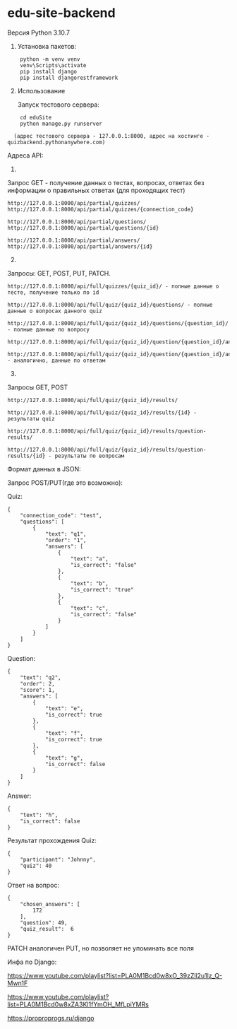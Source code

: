 # edu-site-backend

Версия Python 3.10.7

1. Установка пакетов:
```
    python -m venv venv
    venv\Scripts\activate
    pip install django
    pip install djangorestframework
```
2. Использование
   
   Запуск тестового сервера:
```
    cd eduSite
    python manage.py runserver
````
      (адрес тестового сервера - 127.0.0.1:8000, адрес на хостинге - quizbackend.pythonanywhere.com)
      
  Адреса API:
  
  1.

  Запрос GET - получение данных о тестах, вопросах, ответах без информации о правильных ответах (для проходящих тест)

    http://127.0.0.1:8000/api/partial/quizzes/
    http://127.0.0.1:8000/api/partial/quizzes/{connection_code}

    http://127.0.0.1:8000/api/partial/questions/
    http://127.0.0.1:8000/api/partial/questions/{id}

    http://127.0.0.1:8000/api/partial/answers/
    http://127.0.0.1:8000/api/partial/answers/{id}

  2.

  Запросы: GET, POST, PUT, PATCH.

    http://127.0.0.1:8000/api/full/quizzes/{quiz_id}/ - полные данные о тесте, получение только по id

    http://127.0.0.1:8000/api/full/quiz/{quiz_id}/questions/ - полные данные о вопросах данного quiz

    http://127.0.0.1:8000/api/full/quiz/{quiz_id}/questions/{question_id}/ - полные данные по вопросу

    http://127.0.0.1:8000/api/full/quiz/{quiz_id}/question/{question_id}/answers/

    http://127.0.0.1:8000/api/full/quiz/{quiz_id}/question/{question_id}/answers/{answer_id}/ - аналогично, данные по ответам

  3.

  Запросы GET, POST

    http://127.0.0.1:8000/api/full/quiz/{quiz_id}/results/

    http://127.0.0.1:8000/api/full/quiz/{quiz_id}/results/{id} - результаты quiz

    http://127.0.0.1:8000/api/full/quiz/{quiz_id}/results/question-results/

    http://127.0.0.1:8000/api/full/quiz/{quiz_id}/results/question-results/{id} - результаты по вопросам
    
  Формат данных в JSON:
    
Запрос POST/PUT(где это возможно):

Quiz:
```
{
    "connection_code": "test",
    "questions": [
        {
            "text": "q1",
            "order": "1",
            "answers": [
                {
                    "text": "a",
                    "is_correct": "false"
                },
                {
                    "text": "b",
                    "is_correct": "true"
                },
                {
                    "text": "c",
                    "is_correct": "false"
                }
            ]
        }
    ]
}
```
Question:
```
{
    "text": "q2",
    "order": 2,
    "score": 1,
    "answers": [
        {
            "text": "e",
            "is_correct": true
        },
        {
            "text": "f",
            "is_correct": true
        },
        {
            "text": "g",
            "is_correct": false
        }
    ]
}
```
Answer:
```
{
    "text": "h",
    "is_correct": false
}
```
Результат прохождения Quiz:
```
{
    "participant": "Johnny",
    "quiz": 40
}
```
Ответ на вопрос:
```
{
    "chosen_answers": [
        172
    ],
    "question": 49,
    "quiz_result":  6
}
```
PATCH аналогичен PUT, но позволяет не упоминать все поля



Инфа по Django:

https://www.youtube.com/playlist?list=PLA0M1Bcd0w8xO_39zZll2u1lz_Q-Mwn1F

https://www.youtube.com/playlist?list=PLA0M1Bcd0w8xZA3Kl1fYmOH_MfLpiYMRs

https://proproprogs.ru/django
